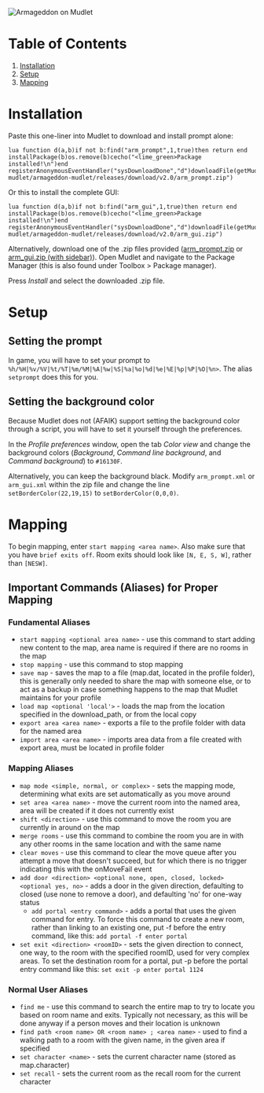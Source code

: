 ![Armageddon on Mudlet](https://vgy.me/mnNUi3.gif)

# Table of Contents

1. [Installation](#installation)
2. [Setup](#setup)
3. [Mapping](#mapping)

# Installation

Paste this one-liner into Mudlet to download and install prompt alone:

```
lua function d(a,b)if not b:find("arm_prompt",1,true)then return end installPackage(b)os.remove(b)cecho("<lime_green>Package installed!\n")end registerAnonymousEventHandler("sysDownloadDone","d")downloadFile(getMudletHomeDir().."/arm_prompt.zip","https://github.com/armageddon-mudlet/armageddon-mudlet/releases/download/v2.0/arm_prompt.zip")
```

Or this to install the complete GUI:

```
lua function d(a,b)if not b:find("arm_gui",1,true)then return end installPackage(b)os.remove(b)cecho("<lime_green>Package installed!\n")end registerAnonymousEventHandler("sysDownloadDone","d")downloadFile(getMudletHomeDir().."/arm_gui.zip","https://github.com/armageddon-mudlet/armageddon-mudlet/releases/download/v2.0/arm_gui.zip")
```

Alternatively, download one of the .zip files provided ([arm_prompt.zip](https://raw.githubusercontent.com/azuriolinist/armageddon-mudlet/staging/arm_prompt.zip) or [arm_gui.zip (with sidebar)](https://raw.githubusercontent.com/azuriolinist/armageddon-mudlet/staging/arm_gui.zip)). Open Mudlet and navigate to the Package Manager (this is also found under Toolbox > Package manager).

Press *Install* and select the downloaded .zip file.

# Setup

## Setting the prompt
In game, you will have to set your prompt to `%h/%H|%v/%V|%t/%T|%m/%M|%A|%w|%S|%a|%o|%d|%e|%E|%p|%P|%O|%n>`. The alias `setprompt` does this for you.

## Setting the background color
Because Mudlet does not (AFAIK) support setting the background color through a script, you will have to set it yourself through the preferences.

In the *Profile preferences* window, open the tab *Color view* and change the background colors (*Background*, *Command line background*, and *Command background*) to `#16130F`.

Alternatively, you can keep the background black. Modify `arm_prompt.xml` or `arm_gui.xml` within the zip file and change the line `setBorderColor(22,19,15)` to `setBorderColor(0,0,0)`.

# Mapping
To begin mapping, enter `start mapping <area name>`. Also make sure that you have `brief exits off`. Room exits should look like `[N, E, S, W]`, rather than `[NESW]`.

## Important Commands (Aliases) for Proper Mapping

### Fundamental Aliases
- `start mapping <optional area name>` - use this command to start adding new content to the map, area name is required if there are no rooms in the map
- `stop mapping` - use this command to stop mapping
- `save map` - saves the map to a file (map.dat, located in the profile folder), this is generally only needed to share the map with someone else, or to act as a backup in case something happens to the map that Mudlet maintains for your profile
- `load map <optional 'local'>` - loads the map from the location specified in the download_path, or from the local copy
- `export area <area name>` - exports a file to the profile folder with data for the named area
- `import area <area name>` - imports area data from a file created with export area, must be located in profile folder


### Mapping Aliases
- `map mode <simple, normal, or complex>` - sets the mapping mode, determining what exits are set automatically as you move around
- `set area <area name>` - move the current room into the named area, area will be created if it does not currently exist
- `shift <direction>` - use this command to move the room you are currently in around on the map
- `merge rooms` - use this command to combine the room you are in with any other rooms in the same location and with the same name
- `clear moves` - use this command to clear the move queue after you attempt a move that doesn't succeed, but for which there is no trigger indicating this with the onMoveFail event
- `add door <direction> <optional none, open, closed, locked> <optional yes, no>` - adds a door in the given direction, defaulting to closed (use none to remove a door), and defaulting 'no' for one-way status
  - `add portal <entry command>` - adds a portal that uses the given command for entry. To force this command to create a new room, rather than linking to an existing one, put -f before the entry command, like this: `add portal -f enter portal`
- `set exit <direction> <roomID>` - sets the given direction to connect, one way, to the room with the specified roomID, used for very complex areas. To set the destination room for a portal, put -p before the portal entry command like this: `set exit -p enter portal 1124`

### Normal User Aliases
- `find me` - use this command to search the entire map to try to locate you based on room name and exits. Typically not necessary, as this will be done anyway if a person moves and their location is unknown
- `find path <room name> OR <room name> ; <area name>` - used to find a walking path to a room with the given name, in the given area if specified
- `set character <name>` - sets the current character name (stored as map.character)
- `set recall` - sets the current room as the recall room for the current character
